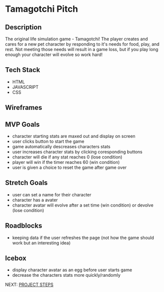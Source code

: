 # Tamagotchi Pitch
<!-- https://hackmd.io/KEtIW1JYSEGS-3Mu78xN9A -->
## Description
The original life simulation game - Tamagotchi! The player creates and cares for a new pet character by responding to it's needs for food, play, and rest. Not meeting those needs will result in a game loss, but if you play long enough your character will evolve so work hard!

## Tech Stack
- HTML
- JAVASCRIPT
- CSS

## Wireframes

## MVP Goals
- character starting stats are maxed out and display on screen
- user clicks button to start the game
- game automatically descreases characters stats
- user increases character stats by clicking coresponding buttons
- character will die if any stat reaches 0 (lose condition)
- player will win if the timer reaches 60 (win condition)
- user is given a choice to reset the game after game over

## Stretch Goals
- user can set a name for their character
- character has a avater
- character avatar will evolve after a set time (win condition) or devolve (lose condition)

## Roadblocks
- keeping data if the user refreshes the page (not how the game should work but an interesting idea)

## Icebox
- display character avatar as an egg before user starts game
- decrease the characters stats more quickly/randomly

NEXT: [PROJECT STEPS](https://hackmd.io/b2h8sMIFRCW-tZSlQ_IbjQ)